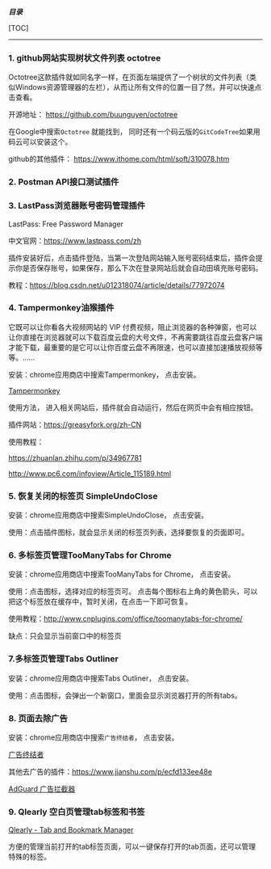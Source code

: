 ***目录***

[TOC]

-----------------------
### 1. github网站实现树状文件列表  octotree    

Octotree这款插件就如同名字一样，在页面左端提供了一个树状的文件列表（类似Windows资源管理器的左栏），从而让所有文件的位置一目了然，并可以快速点击查看。    

开源地址： https://github.com/buunguyen/octotree      

在Google中搜索`Octotree` 就能找到， 同时还有一个码云版的`GitCodeTree`如果用码云可以安装这个。

github的其他插件： https://www.ithome.com/html/soft/310078.htm      

### 2. Postman API接口测试插件



### 3. LastPass浏览器账号密码管理插件

LastPass: Free Password Manager

中文官网：https://www.lastpass.com/zh

插件安装好后，点击插件登陆，当第一次登陆网站输入账号密码结束后，插件会提示你是否保存账号，如果保存，那么下次在登录网站后就会自动田填充账号密码。

教程：https://blog.csdn.net/u012318074/article/details/77972074



### 4. Tampermonkey油猴插件

它既可以让你看各大视频网站的 VIP 付费视频，阻止浏览器的各种弹窗，也可以让你直接在浏览器就可以下载百度云盘的大号文件，不再需要跳往百度云盘客户端才能下载，最重要的是它可以让你百度云盘不再限速，也可以直接加速播放视频等等。......

安装：chrome应用商店中搜索Tampermonkey， 点击安装。

[Tampermonkey](http://tampermonkey.net/)

使用方法， 进入相关网站后，插件就会自动运行，然后在网页中会有相应按钮。

插件网站：https://greasyfork.org/zh-CN

使用教程：

https://zhuanlan.zhihu.com/p/34967781

http://www.pc6.com/infoview/Article_115189.html



### 5. 恢复关闭的标签页 SimpleUndoClose

安装：chrome应用商店中搜索SimpleUndoClose， 点击安装。

使用：点击插件图标，就会显示关闭的标签页列表，选择要恢复的页面即可。



### 6. 多标签页管理TooManyTabs for Chrome

安装：chrome应用商店中搜索TooManyTabs for Chrome， 点击安装。

使用：点击图标，选择对应的标签页可。 点击每个图标右上角的黄色箭头，可以把这个标签放在缓存中，暂时关闭，在点击一下即可恢复。

使用教程：http://www.cnplugins.com/office/toomanytabs-for-chrome/

缺点：只会显示当前窗口中的标签页

### 7.多标签页管理Tabs Outliner 

安装：chrome应用商店中搜索Tabs Outliner， 点击安装。

使用：点击图标，会弹出一个新窗口，里面会显示浏览器打开的所有tabs。

### 8. 页面去除广告

安装：chrome应用商店中搜索`广告终结者`， 点击安装。

[广告终结者](https://chrome.google.com/webstore/detail/%E5%B9%BF%E5%91%8A%E7%BB%88%E7%BB%93%E8%80%85/fpdnjdlbdmifoocedhkighhlbchbiikl?utm_source=chrome-ntp-icon)

其他去广告的插件：https://www.jianshu.com/p/ecfd133ee48e

[AdGuard 广告拦截器](<https://chrome.google.com/webstore/detail/adguard-adblocker/bgnkhhnnamicmpeenaelnjfhikgbkllg?utm_source=chrome-ntp-icon>)

### 9. Qlearly 空白页管理tab标签和书签

[Qlearly - Tab and Bookmark Manager](https://chrome.google.com/webstore/detail/qlearly-tab-and-bookmark/aicaflgmmblfaneodjfhkilgplnpjmig?utm_source=chrome-ntp-icon)

方便的管理当前打开的tab标签页面，可以一键保存打开的tab页面，还可以管理特殊的标签。